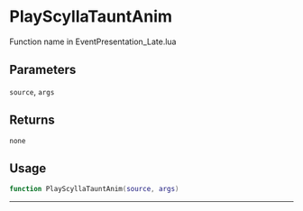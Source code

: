 # PlayScyllaTauntAnim
Function name in EventPresentation_Late.lua
## Parameters
`source`, `args`
## Returns
`none`
## Usage
```lua
function PlayScyllaTauntAnim(source, args)
```
---
